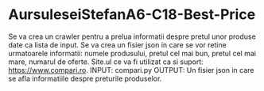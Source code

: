 # AursuleseiStefanA6-C18-Best-Price
 
Se va crea un crawler pentru a prelua informatii despre pretul unor produse date ca lista de
input. Se va crea un fisier json in care se vor retine urmatoarele informatii: numele produsului,
pretul cel mai bun, pretul cel mai mare, numarul de oferte. Site.ul ce va fi utilizat ca si suport:
https://www.compari.ro.
INPUT: compari.py <urls of products>
OUTPUT: Un fisier json in care se afla informatiile despre preturile produselor.